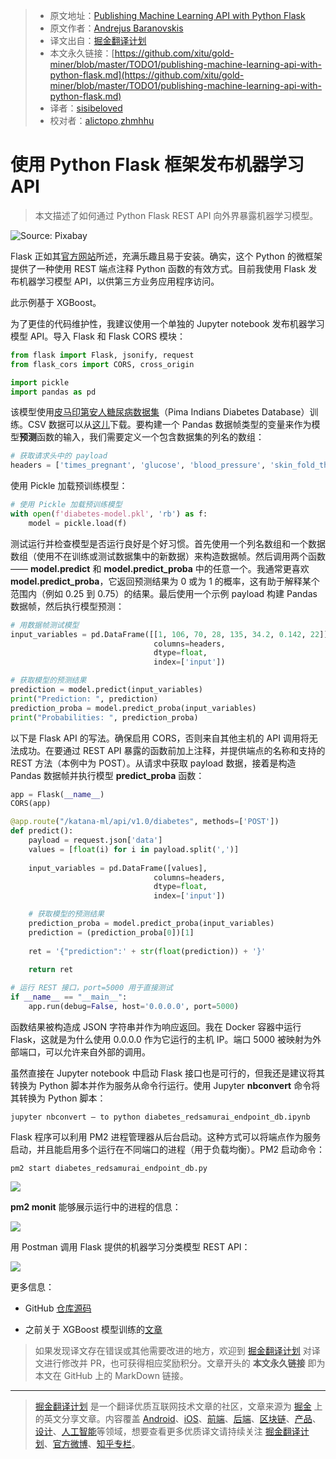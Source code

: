> * 原文地址：[Publishing Machine Learning API with Python Flask](https://towardsdatascience.com/publishing-machine-learning-api-with-python-flask-98be46fb2440)
> * 原文作者：[Andrejus Baranovskis](https://medium.com/@andrejusb)
> * 译文出自：[掘金翻译计划](https://github.com/xitu/gold-miner)
> * 本文永久链接：[https://github.com/xitu/gold-miner/blob/master/TODO1/publishing-machine-learning-api-with-python-flask.md](https://github.com/xitu/gold-miner/blob/master/TODO1/publishing-machine-learning-api-with-python-flask.md)
> * 译者：[sisibeloved](https://github.com/sisibeloved)
> * 校对者：[alictopo](https://github.com/alictopo),[zhmhhu](https://github.com/zhmhhu)

# 使用 Python Flask 框架发布机器学习 API

> 本文描述了如何通过 Python Flask REST API 向外界暴露机器学习模型。

![Source: Pixabay](https://cdn-images-1.medium.com/max/12000/1*kz-3jQbSoa0rPsjzHtQcLg.jpeg)

Flask 正如其[官方网站](http://flask.pocoo.org/)所述，充满乐趣且易于安装。确实，这个 Python 的微框架提供了一种使用 REST 端点注释 Python 函数的有效方式。目前我使用 Flask 发布机器学习模型 API，以供第三方业务应用程序访问。

此示例基于 XGBoost。

为了更佳的代码维护性，我建议使用一个单独的 Jupyter notebook 发布机器学习模型 API。导入 Flask 和 Flask CORS 模块：

```python
from flask import Flask, jsonify, request
from flask_cors import CORS, cross_origin

import pickle
import pandas as pd
```

该模型使用[皮马印第安人糖尿病数据集](https://raw.githubusercontent.com/jbrownlee/Datasets/master/pima-indians-diabetes.names)（Pima Indians Diabetes Database）训练。CSV 数据可以从[这儿](https://raw.githubusercontent.com/jbrownlee/Datasets/master/pima-indians-diabetes.data.csv)下载。要构建一个 Pandas 数据帧类型的变量来作为模型**预测**函数的输入，我们需要定义一个包含数据集的列名的数组：

```python
# 获取请求头中的 payload
headers = ['times_pregnant', 'glucose', 'blood_pressure', 'skin_fold_thick', 'serum_insuling', 'mass_index', 'diabetes_pedigree', 'age']
```

使用 Pickle 加载预训练模型：

```python
# 使用 Pickle 加载预训练模型
with open(f'diabetes-model.pkl', 'rb') as f:
    model = pickle.load(f)
```

测试运行并检查模型是否运行良好是个好习惯。首先使用一个列名数组和一个数据数组（使用不在训练或测试数据集中的新数据）来构造数据帧。然后调用两个函数 —— **model.predict** 和 **model.predict_proba** 中的任意一个。我通常更喜欢 **model.predict_proba**，它返回预测结果为 0 或为 1 的概率，这有助于解释某个范围内（例如 0.25 到 0.75）的结果。最后使用一个示例 payload 构建 Pandas 数据帧，然后执行模型预测：

```python
# 用数据帧测试模型
input_variables = pd.DataFrame([[1, 106, 70, 28, 135, 34.2, 0.142, 22]],
                                columns=headers, 
                                dtype=float,
                                index=['input'])

# 获取模型的预测结果
prediction = model.predict(input_variables)
print("Prediction: ", prediction)
prediction_proba = model.predict_proba(input_variables)
print("Probabilities: ", prediction_proba)
```

以下是 Flask API 的写法。确保启用 CORS，否则来自其他主机的 API 调用将无法成功。在要通过 REST API 暴露的函数前加上注释，并提供端点的名称和支持的 REST 方法（本例中为 POST）。从请求中获取 payload 数据，接着是构造 Pandas 数据帧并执行模型 **predict_proba** 函数：

```python
app = Flask(__name__)
CORS(app)

@app.route("/katana-ml/api/v1.0/diabetes", methods=['POST'])
def predict():
    payload = request.json['data']
    values = [float(i) for i in payload.split(',')]
    
    input_variables = pd.DataFrame([values],
                                columns=headers, 
                                dtype=float,
                                index=['input'])

    # 获取模型的预测结果
    prediction_proba = model.predict_proba(input_variables)
    prediction = (prediction_proba[0])[1]
    
    ret = '{"prediction":' + str(float(prediction)) + '}'
    
    return ret

# 运行 REST 接口，port=5000 用于直接测试
if __name__ == "__main__":
    app.run(debug=False, host='0.0.0.0', port=5000)
```

函数结果被构造成 JSON 字符串并作为响应返回。我在 Docker 容器中运行 Flask，这就是为什么使用 0.0.0.0 作为它运行的主机 IP。端口 5000 被映射为外部端口，可以允许来自外部的调用。

虽然直接在 Jupyter notebook 中启动 Flask 接口也是可行的，但我还是建议将其转换为 Python 脚本并作为服务从命令行运行。使用 Jupyter **nbconvert** 命令将其转换为 Python 脚本：

`jupyter nbconvert — to python diabetes_redsamurai_endpoint_db.ipynb`

Flask 程序可以利用 PM2 进程管理器从后台启动。这种方式可以将端点作为服务启动，并且能启用多个运行在不同端口的进程（用于负载均衡）。PM2 启动命令：

`pm2 start diabetes_redsamurai_endpoint_db.py`

![](https://cdn-images-1.medium.com/max/3552/1*ymbjE3X9BAgcyqZA3CLJPQ.png)

**pm2 monit** 能够展示运行中的进程的信息：

![](https://cdn-images-1.medium.com/max/6344/1*ZtdDZqNcgFhCF4lLjQVnLg.png)

用 Postman 调用 Flask 提供的机器学习分类模型 REST API：

![](https://cdn-images-1.medium.com/max/2616/1*nnMgVWFXiUlJj9NnF4peHA.png)

更多信息：

* GitHub [仓库源码](https://github.com/abaranovskis-redsamurai/automation-repo)

* 之前关于 XGBoost 模型训练的[文章](https://bit.ly/2Hs38C5)

> 如果发现译文存在错误或其他需要改进的地方，欢迎到 [掘金翻译计划](https://github.com/xitu/gold-miner) 对译文进行修改并 PR，也可获得相应奖励积分。文章开头的 **本文永久链接** 即为本文在 GitHub 上的 MarkDown 链接。

---

> [掘金翻译计划](https://github.com/xitu/gold-miner) 是一个翻译优质互联网技术文章的社区，文章来源为 [掘金](https://juejin.im) 上的英文分享文章。内容覆盖 [Android](https://github.com/xitu/gold-miner#android)、[iOS](https://github.com/xitu/gold-miner#ios)、[前端](https://github.com/xitu/gold-miner#前端)、[后端](https://github.com/xitu/gold-miner#后端)、[区块链](https://github.com/xitu/gold-miner#区块链)、[产品](https://github.com/xitu/gold-miner#产品)、[设计](https://github.com/xitu/gold-miner#设计)、[人工智能](https://github.com/xitu/gold-miner#人工智能)等领域，想要查看更多优质译文请持续关注 [掘金翻译计划](https://github.com/xitu/gold-miner)、[官方微博](http://weibo.com/juejinfanyi)、[知乎专栏](https://zhuanlan.zhihu.com/juejinfanyi)。
